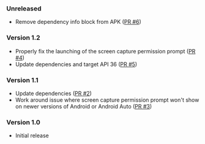 <!--
    When adding new changelog entries, use [Issue #0] to link to issues and
    [PR #0] to link to pull requests. Then run:

        ./gradlew changelogUpdateLinks

    to update the actual links at the bottom of the file.
-->

### Unreleased

* Remove dependency info block from APK ([PR #6])

### Version 1.2

* Properly fix the launching of the screen capture permission prompt ([PR #4])
* Update dependencies and target API 36 ([PR #5])

### Version 1.1

* Update dependencies ([PR #2])
* Work around issue where screen capture permission prompt won't show on newer versions of Android or Android Auto ([PR #3])

### Version 1.0

* Initial release

<!-- Do not manually edit the lines below. Use `./gradlew changelogUpdateLinks` to regenerate. -->
[PR #2]: https://github.com/chenxiaolong/MirrorMobile/pull/2
[PR #3]: https://github.com/chenxiaolong/MirrorMobile/pull/3
[PR #4]: https://github.com/chenxiaolong/MirrorMobile/pull/4
[PR #5]: https://github.com/chenxiaolong/MirrorMobile/pull/5
[PR #6]: https://github.com/chenxiaolong/MirrorMobile/pull/6
